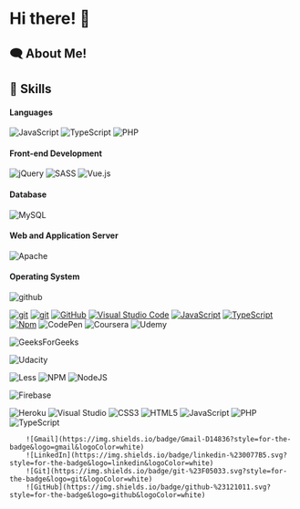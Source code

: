 # Hi there! :wave:

## :left_speech_bubble: About Me!

## 	:high_brightness: Skills

#### Languages

![JavaScript](https://img.shields.io/badge/javascript-%23323330.svg?style=for-the-badge&logo=javascript&logoColor=%23F7DF1E)
![TypeScript](https://img.shields.io/badge/typescript-%23007ACC.svg?style=for-the-badge&logo=typescript&logoColor=white)
![PHP](https://img.shields.io/badge/php-%23777BB4.svg?style=for-the-badge&logo=php&logoColor=white)

#### Front-end Development

![jQuery](https://img.shields.io/badge/jquery-%230769AD.svg?style=for-the-badge&logo=jquery&logoColor=white)
![SASS](https://img.shields.io/badge/SASS-hotpink.svg?style=for-the-badge&logo=SASS&logoColor=white)
![Vue.js](https://img.shields.io/badge/vuejs-%2335495e.svg?style=for-the-badge&logo=vuedotjs&logoColor=%234FC08D)

#### Database

![MySQL](https://img.shields.io/badge/mysql-%2300f.svg?style=for-the-badge&logo=mysql&logoColor=white)

#### Web and Application Server

![Apache](https://img.shields.io/badge/apache-%23D42029.svg?style=for-the-badge&logo=apache&logoColor=white)

#### Operating System


![github](https://img.shields.io/badge/GitHub-000000?style=for-the-badge&logo=GitHub&logoColor=white)

[![git](https://img.shields.io/badge/--F05032?logo=git&logoColor=ffffff)](http://git-scm.com/)
[![git](https://badgen.net/badge/icon/git?icon=git&label)](https://git-scm.com)
[![GitHub](https://img.shields.io/badge/--181717?logo=github&logoColor=ffffff)](https://github.com/)
[![Visual Studio Code](https://img.shields.io/badge/--007ACC?logo=visual%20studio%20code&logoColor=ffffff)](https://code.visualstudio.com/)
[![JavaScript](https://img.shields.io/badge/--F7DF1E?logo=javascript&logoColor=000)](https://www.javascript.com/)
[![TypeScript](https://img.shields.io/badge/--3178C6?logo=typescript&logoColor=ffffff)](https://www.typescriptlang.org/)
[![Npm](https://badgen.net/badge/icon/npm?icon=npm&label)](https://https://npmjs.com/)
![CodePen](https://img.shields.io/badge/Codepen-000000?style=for-the-badge&logo=codepen&logoColor=white)
![Coursera](https://img.shields.io/badge/Coursera-%230056D2.svg?style=for-the-badge&logo=Coursera&logoColor=white)
	![Udemy](https://img.shields.io/badge/Udemy-A435F0?style=for-the-badge&logo=Udemy&logoColor=white)

![GeeksForGeeks](https://img.shields.io/badge/GeeksforGeeks-gray?style=for-the-badge&logo=geeksforgeeks&logoColor=35914c)

![Udacity](https://img.shields.io/badge/Udacity-grey?style=for-the-badge&logo=udacity&logoColor=15B8E6)

![Less](https://img.shields.io/badge/less-2B4C80?style=for-the-badge&logo=less&logoColor=white)
  ![NPM](https://img.shields.io/badge/NPM-%23000000.svg?style=for-the-badge&logo=npm&logoColor=white)
  ![NodeJS](https://img.shields.io/badge/node.js-6DA55F?style=for-the-badge&logo=node.js&logoColor=white)
  	
   
   ![Firebase](https://img.shields.io/badge/firebase-%23039BE5.svg?style=for-the-badge&logo=firebase)
	
  ![Heroku](https://img.shields.io/badge/heroku-%23430098.svg?style=for-the-badge&logo=heroku&logoColor=white)
      ![Visual Studio](https://img.shields.io/badge/Visual%20Studio-5C2D91.svg?style=for-the-badge&logo=visual-studio&logoColor=white)
      ![CSS3](https://img.shields.io/badge/css3-%231572B6.svg?style=for-the-badge&logo=css3&logoColor=white)
      ![HTML5](https://img.shields.io/badge/html5-%23E34F26.svg?style=for-the-badge&logo=html5&logoColor=white)
      ![JavaScript](https://img.shields.io/badge/javascript-%23323330.svg?style=for-the-badge&logo=javascript&logoColor=%23F7DF1E)
      ![PHP](https://img.shields.io/badge/php-%23777BB4.svg?style=for-the-badge&logo=php&logoColor=white)
      ![TypeScript](https://img.shields.io/badge/typescript-%23007ACC.svg?style=for-the-badge&logo=typescript&logoColor=white)
    
      	![Gmail](https://img.shields.io/badge/Gmail-D14836?style=for-the-badge&logo=gmail&logoColor=white)
        ![LinkedIn](https://img.shields.io/badge/linkedin-%230077B5.svg?style=for-the-badge&logo=linkedin&logoColor=white)
        ![Git](https://img.shields.io/badge/git-%23F05033.svg?style=for-the-badge&logo=git&logoColor=white)
        ![GitHub](https://img.shields.io/badge/github-%23121011.svg?style=for-the-badge&logo=github&logoColor=white)
